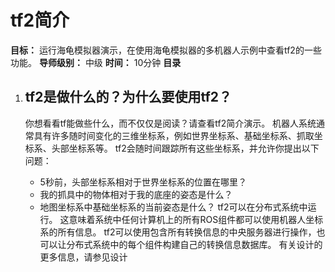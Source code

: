 # tf2简介



**目标：** 运行海龟模拟器演示，在使用海龟模拟器的多机器人示例中查看tf2的一些功能。
**导师级别：** 中级
**时间：** 10分钟
**目录** 


  1. ## tf2是做什么的？为什么要使用tf2？

      你想看看tf能做些什么，而不仅仅是阅读？请查看tf2简介演示。
      机器人系统通常具有许多随时间变化的三维坐标系，例如世界坐标系、基础坐标系、抓取坐标系、头部坐标系等。
      tf2会随时间跟踪所有这些坐标系，并允许你提出以下问题：
      - 5秒前，头部坐标系相对于世界坐标系的位置在哪里？
      - 我的抓具中的物体相对于我的底座的姿态是什么？
      - 地图坐标系中基础坐标系的当前姿态是什么？
      tf2可以在分布式系统中运行。
      这意味着系统中任何计算机上的所有ROS组件都可以使用机器人坐标系的所有信息。
      tf2可以使用包含所有转换信息的中央服务器进行操作，也可以让分布式系统中的每个组件构建自己的转换信息数据库。
      有关设计的更多信息，请参见设计
